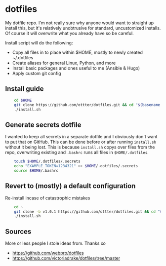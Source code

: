 # dotfiles

My dotfile repo. I'm not really sure why anyone would want to straight up install this, but it's relatively unobtrusive for standard, uncustomized installs. Of course it will overwrite what you already have so be careful. 

Install script will do the following:

- Copy all files in to place within $HOME, mostly to newly created ~/.dotfiles
- Create aliases for general Linux, Python, and more
- Install basic packages and ones useful to me (Ansible & Hugo)
- Apply custom git config

## Install guide

```bash
    cd $HOME
    git clone https://github.com/ottter/dotfiles.git && cd "$(basename "$_" .git)"
    ./install.sh
```

## Generate secrets dotfile

I wanted to keep all secrets in a separate dotfile and I obviously don't want to put that on GitHub. This can be done before or after running `install.sh` without it being lost. This is because `install.sh` copys over files from the repo, overwriting existing and `.bashrc` runs all files in `$HOME/.dotfiles`.

```bash
    touch $HOME/.dotfiles/.secrets
    echo "EXAMPLE_TOKEN=1234321" >> $HOME/.dotfiles/.secrets
    source $HOME/.bashrc
```

## Revert to (mostly) a default configuration

Re-install incase of catastrophic mistakes

```bash
    cd ~
    git clone -b v1.0.1 https://github.com/ottter/dotfiles.git && cd "$(basename "$_" .git)"
    ./install.sh
```

## Sources

More or less people I stole ideas from. Thanks xo

- https://github.com/webpro/dotfiles
- https://github.com/victoriadrake/dotfiles/tree/master